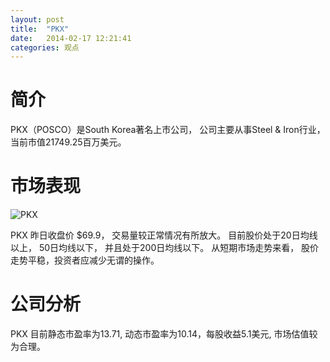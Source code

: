 ```yaml
---
layout: post
title:  "PKX"
date:   2014-02-17 12:21:41
categories: 观点
---
```


# 简介
PKX（POSCO）是South Korea著名上市公司，
公司主要从事Steel & Iron行业，当前市值21749.25百万美元。

# 市场表现

![PKX](http://finviz.com/chart.ashx?t=PKX&ty=c&ta=1&p=d&s=l)

PKX 昨日收盘价 $69.9，
交易量较正常情况有所放大。
目前股价处于20日均线以上，
50日均线以下，
并且处于200日均线以下。
从短期市场走势来看，
股价走势平稳，投资者应减少无谓的操作。

# 公司分析
PKX 目前静态市盈率为13.71, 动态市盈率为10.14，每股收益5.1美元,
市场估值较为合理。

